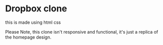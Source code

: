 # Dropbox clone
 this is made using html css

Please Note, this clone isn't responsive and functional, it's just a replica of the homepage design.